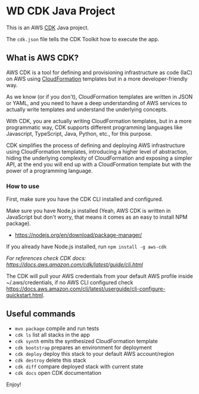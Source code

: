 # WD CDK Java Project

This is an AWS [CDK](https://github.com/aws/aws-cdk) Java project.

The `cdk.json` file tells the CDK Toolkit how to execute the app.

## What is AWS CDK?

AWS CDK is a tool for defining and provisioning infrastructure as code (IaC) on AWS using 
[CloudFormation](https://aws.amazon.com/cloudformation/) templates but in a more developer-friendly way.

As we know (or if you don't), CloudFormation templates are written in JSON or YAML, and you need to have a deep 
understanding of AWS services to actually write templates and understand the underlying concepts.

With CDK, you are actually writing CloudFormation templates, but in a more programmatic way, CDK supports different 
programming languages like Javascript, TypeScript, Java, Python, etc., for this purpose.

CDK simplifies the process of defining and deploying AWS infrastructure using CloudFormation templates, introducing a 
higher level of abstraction, hiding the underlying complexity of CloudFormation and exposing a simpler API, at the end 
you will end up with a CloudFormation template but with the power of a programming language.

### How to use
First, make sure you have the CDK CLI installed and configured.

Make sure you have Node.js installed (Yeah, AWS CDK is written in JavaScript but don't worry, that means it comes as 
an easy to install NPM package).

- https://nodejs.org/en/download/package-manager/

If you already have Node.js installed, run `npm install -g aws-cdk`

*For references check CDK docs: https://docs.aws.amazon.com/cdk/latest/guide/cli.html*

The CDK will pull your AWS credentials from your default AWS profile inside ~/.aws/credentials, if no AWS CLI configured
check https://docs.aws.amazon.com/cli/latest/userguide/cli-configure-quickstart.html.

## Useful commands

 * `mvn package`     compile and run tests
 * `cdk ls`          list all stacks in the app
 * `cdk synth`       emits the synthesized CloudFormation template
 * `cdk bootstrap`   prepares an environment for deployment
 * `cdk deploy`      deploy this stack to your default AWS account/region
 * `cdk destroy`     delete this stack
 * `cdk diff`        compare deployed stack with current state
 * `cdk docs`        open CDK documentation

Enjoy!
